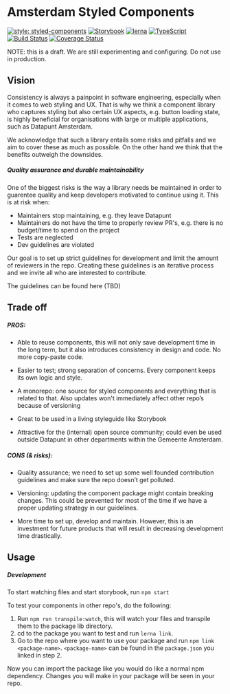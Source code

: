 # Amsterdam Styled Components

[![style: styled-components](https://img.shields.io/badge/style-%F0%9F%92%85%20styled--components-orange.svg?colorB=daa357&colorA=db748e)](https://github.com/styled-components/styled-components)
[![Storybook](https://github.com/storybooks/brand/blob/master/badge/badge-storybook.svg)](https://github.com/storybooks/storybook)
[![lerna](https://img.shields.io/badge/maintained%20with-lerna-cc00ff.svg)](https://lernajs.io/)
[![TypeScript](https://badges.frapsoft.com/typescript/version/typescript-next.svg?v=101)](https://github.com/ellerbrock/typescript-badges/)
[![Build Status](https://travis-ci.org/chrisvanmook/amsterdam-styled-components.svg?branch=draft)](https://travis-ci.org/chrisvanmook/amsterdam-styled-components)
[![Coverage Status](https://coveralls.io/repos/github/chrisvanmook/amsterdam-styled-components/badge.svg?branch=draft)](https://coveralls.io/github/chrisvanmook/amsterdam-styled-components?branch=draft)

NOTE: this is a draft. We are still experimenting and configuring. Do not use in production.

## Vision

Consistency is always a painpoint in software engineering, especially when it comes to web styling and UX. That is why we think a component library who captures styling but also certain UX aspects, e.g. button loading state, is highly beneficial for organisations with large or multiple applications, such as Datapunt Amsterdam.

We acknowledge that such a library entails some risks and pitfalls and we aim to cover these as much as possible. On the other hand we think that the benefits outweigh the downsides.

##### Quality assurance and durable maintainability

One of the biggest risks is the way a library needs be maintained in order to guarentee quality and keep developers motivated to continue using it. This is at risk when:

- Maintainers stop maintaining, e.g. they leave Datapunt
- Maintainers do not have the time to properly review PR's, e.g. there is no budget/time to spend on the project
- Tests are neglected
- Dev guidelines are violated

Our goal is to set up strict guidelines for development and limit the amount of reviewers in the repo. Creating these guidelines is an iterative process and we invite all who are interested to contribute.

The guidelines can be found here (TBD)

## Trade off

##### PROS:

- Able to reuse components, this will not only save development time in the long term, but it also introduces consistency in design and code. No more copy-paste code.

- Easier to test; strong separation of concerns. Every component keeps its own logic and style.

- A monorepo: one source for styled components and everything that is related to that. Also updates won't immediately affect other repo’s because of versioning

- Great to be used in a living styleguide like Storybook

- Attractive for the (internal) open source community; could even be used outside Datapunt in other departments within the Gemeente Amsterdam.

##### CONS (& risks):

- Quality assurance; we need to set up some well founded contribution guidelines and make sure the repo doesn’t get polluted.

- Versioning: updating the component package might contain breaking changes. This could be prevented for most of the time if we have a proper updating strategy in our guidelines.

- More time to set up, develop and maintain. However, this is an investment for future products that will result in decreasing development time drastically.

## Usage

##### Development
To start watching files and start storybook, run `npm start`

To test your components in other repo's, do the following:

1. Run `npm run transpile:watch`, this will watch your files and transpile them to the package lib directory.
2. cd to the package you want to test and run `lerna link`.
3. Go to the repo where you want to use your package and run `npm link <package-name>`. `<package-name>` can be found in the `package.json` you linked in step 2.

Now you can import the package like you would do like a normal npm dependency. Changes you will make in your package will be seen in your repo.
